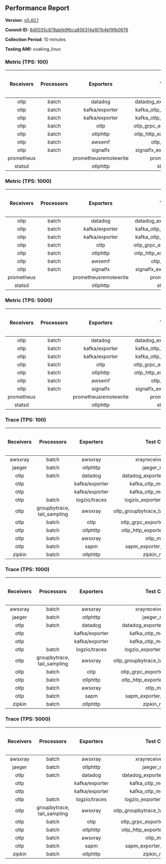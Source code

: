 ## Performance Report

**Version:** [v0.40.1](https://github.com/aws-observability/aws-otel-collector/releases/tag/v0.40.1)

**Commit ID:** [8d0035c878abfe9fbca856314a167b4bf9fb0676](https://github.com/aws-observability/aws-otel-collector/commit/8d0035c878abfe9fbca856314a167b4bf9fb0676)

**Collection Period:** 10 minutes

**Testing AMI:** soaking_linux


### Metric (TPS: 100)
| Receivers | Processors | Exporters | Test Case | Data Type | Instance Type | Avg CPU Usage (Percent) | Avg Memory Usage (Megabytes) | Max CPU Usage (Percent) | Max Memory Usage (Megabytes) |
|:---------:|:----------:|:---------:|:---------:|:---------:|:-------------:|:-----------------------:|:----------------------------:|:-----------------------:|:----------------------------:|
| otlp | batch | datadog | datadog_exporter_metric_mock | otlp | m5.2xlarge | 0.47 | 102.14 | 0.60 | 103.83 |
| otlp | batch | kafka/exporter | kafka_otlp_metric_mock_2_8_1 | otlp | m5.2xlarge | 2.32 | 108.84 | 2.60 | 110.35 |
| otlp | batch | kafka/exporter | kafka_otlp_metric_mock_3_2_0 | otlp | m5.2xlarge | 10.44 | 120.77 | 12.00 | 124.23 |
| otlp | batch | otlp | otlp_grpc_exporter_metric_mock | otlp | m5.2xlarge | 0.17 | 95.18 | 0.40 | 96.64 |
| otlp | batch | otlphttp | otlp_http_exporter_metric_mock | otlp | m5.2xlarge | 0.20 | 104.70 | 0.40 | 106.77 |
| otlp | batch | awsemf | otlp_metric_mock | otlp | m5.2xlarge | 0.41 | 98.74 | 0.50 | 99.86 |
| otlp | batch | signalfx | signalfx_exporter_metric_mock | otlp | m5.2xlarge | 0.26 | 102.64 | 0.50 | 105.19 |
| prometheus |  | prometheusremotewrite | prometheus_mock | prometheus | m5.2xlarge | 0.08 | 102.19 | 0.30 | 103.81 |
| statsd |  | otlphttp | statsd_mock | statsd | m5.2xlarge | 0.01 | 81.85 | 0.10 | 82.90 |

### Metric (TPS: 1000)
| Receivers | Processors | Exporters | Test Case | Data Type | Instance Type | Avg CPU Usage (Percent) | Avg Memory Usage (Megabytes) | Max CPU Usage (Percent) | Max Memory Usage (Megabytes) |
|:---------:|:----------:|:---------:|:---------:|:---------:|:-------------:|:-----------------------:|:----------------------------:|:-----------------------:|:----------------------------:|
| otlp | batch | datadog | datadog_exporter_metric_mock | otlp | m5.2xlarge | 2.21 | 105.26 | 2.40 | 107.42 |
| otlp | batch | kafka/exporter | kafka_otlp_metric_mock_2_8_1 | otlp | m5.2xlarge | 0.51 | 103.20 | 0.60 | 104.77 |
| otlp | batch | kafka/exporter | kafka_otlp_metric_mock_3_2_0 | otlp | m5.2xlarge | 0.51 | 107.56 | 1.00 | 107.97 |
| otlp | batch | otlp | otlp_grpc_exporter_metric_mock | otlp | m5.2xlarge | 0.44 | 96.98 | 0.60 | 97.82 |
| otlp | batch | otlphttp | otlp_http_exporter_metric_mock | otlp | m5.2xlarge | 0.56 | 106.44 | 0.70 | 108.84 |
| otlp | batch | awsemf | otlp_metric_mock | otlp | m5.2xlarge | 1.74 | 102.56 | 2.00 | 103.70 |
| otlp | batch | signalfx | signalfx_exporter_metric_mock | otlp | m5.2xlarge | 0.85 | 105.70 | 1.00 | 108.58 |
| prometheus |  | prometheusremotewrite | prometheus_mock | prometheus | m5.2xlarge | 0.77 | 126.25 | 1.40 | 134.12 |
| statsd |  | otlphttp | statsd_mock | statsd | m5.2xlarge | 0.01 | 82.08 | 0.10 | 82.91 |

### Metric (TPS: 5000)
| Receivers | Processors | Exporters | Test Case | Data Type | Instance Type | Avg CPU Usage (Percent) | Avg Memory Usage (Megabytes) | Max CPU Usage (Percent) | Max Memory Usage (Megabytes) |
|:---------:|:----------:|:---------:|:---------:|:---------:|:-------------:|:-----------------------:|:----------------------------:|:-----------------------:|:----------------------------:|
| otlp | batch | datadog | datadog_exporter_metric_mock | otlp | m5.2xlarge | 10.39 | 123.32 | 11.70 | 129.19 |
| otlp | batch | kafka/exporter | kafka_otlp_metric_mock_2_8_1 | otlp | m5.2xlarge | 10.49 | 120.29 | 11.20 | 123.32 |
| otlp | batch | kafka/exporter | kafka_otlp_metric_mock_3_2_0 | otlp | m5.2xlarge | 1.85 | 108.09 | 2.10 | 111.92 |
| otlp | batch | otlp | otlp_grpc_exporter_metric_mock | otlp | m5.2xlarge | 1.44 | 102.53 | 1.60 | 104.77 |
| otlp | batch | otlphttp | otlp_http_exporter_metric_mock | otlp | m5.2xlarge | 2.01 | 108.14 | 2.30 | 111.19 |
| otlp | batch | awsemf | otlp_metric_mock | otlp | m5.2xlarge | 8.54 | 113.93 | 9.10 | 117.15 |
| otlp | batch | signalfx | signalfx_exporter_metric_mock | otlp | m5.2xlarge | 3.85 | 108.39 | 4.50 | 112.42 |
| prometheus |  | prometheusremotewrite | prometheus_mock | prometheus | m5.2xlarge | 4.71 | 241.19 | 8.40 | 267.12 |
| statsd |  | otlphttp | statsd_mock | statsd | m5.2xlarge | 0.01 | 82.51 | 0.10 | 83.41 |

### Trace (TPS: 100)
| Receivers | Processors | Exporters | Test Case | Data Type | Instance Type | Avg CPU Usage (Percent) | Avg Memory Usage (Megabytes) | Max CPU Usage (Percent) | Max Memory Usage (Megabytes) |
|:---------:|:----------:|:---------:|:---------:|:---------:|:-------------:|:-----------------------:|:----------------------------:|:-----------------------:|:----------------------------:|
| awsxray | batch | awsxray | xrayreceiver_mock | xray | m5.2xlarge | 3.63 | 97.48 | 3.90 | 98.68 |
| jaeger | batch | otlphttp | jaeger_mock | jaeger | m5.2xlarge | 0.04 | 83.36 | 0.20 | 83.85 |
| otlp | batch | datadog | datadog_exporter_trace_mock | otlp | m5.2xlarge | 0.04 | 84.62 | 0.20 | 85.32 |
| otlp |  | kafka/exporter | kafka_otlp_mock_2_8_1 | otlp | m5.2xlarge | 0.06 | 88.63 | 0.20 | 90.22 |
| otlp |  | kafka/exporter | kafka_otlp_mock_3_2_0 | otlp | m5.2xlarge | 0.06 | 89.53 | 0.20 | 91.10 |
| otlp | batch | logzio/traces | logzio_exporter_trace_mock | otlp | m5.2xlarge | 0.04 | 83.19 | 0.10 | 84.33 |
| otlp | groupbytrace, tail_sampling | awsxray | otlp_groupbytrace_tailsampling_mock | otlp | m5.2xlarge | 0.03 | 84.08 | 0.10 | 84.91 |
| otlp | batch | otlp | otlp_grpc_exporter_trace_mock | otlp | m5.2xlarge | 0.03 | 84.06 | 0.20 | 84.43 |
| otlp | batch | otlphttp | otlp_http_exporter_trace_mock | otlp | m5.2xlarge | 0.04 | 81.43 | 0.20 | 82.15 |
| otlp | batch | awsxray | otlp_mock | otlp | m5.2xlarge | 0.04 | 83.29 | 0.10 | 84.81 |
| otlp | batch | sapm | sapm_exporter_trace_mock | otlp | m5.2xlarge | 0.03 | 84.10 | 0.20 | 84.98 |
| zipkin | batch | otlphttp | zipkin_mock | zipkin | m5.2xlarge | 0.05 | 82.26 | 0.20 | 83.29 |

### Trace (TPS: 1000)
| Receivers | Processors | Exporters | Test Case | Data Type | Instance Type | Avg CPU Usage (Percent) | Avg Memory Usage (Megabytes) | Max CPU Usage (Percent) | Max Memory Usage (Megabytes) |
|:---------:|:----------:|:---------:|:---------:|:---------:|:-------------:|:-----------------------:|:----------------------------:|:-----------------------:|:----------------------------:|
| awsxray | batch | awsxray | xrayreceiver_mock | xray | m5.2xlarge | 19.89 | 103.41 | 20.50 | 105.26 |
| jaeger | batch | otlphttp | jaeger_mock | jaeger | m5.2xlarge | 0.04 | 83.86 | 0.20 | 84.91 |
| otlp | batch | datadog | datadog_exporter_trace_mock | otlp | m5.2xlarge | 0.05 | 83.58 | 0.20 | 84.90 |
| otlp |  | kafka/exporter | kafka_otlp_mock_2_8_1 | otlp | m5.2xlarge | 0.06 | 88.86 | 0.20 | 90.41 |
| otlp |  | kafka/exporter | kafka_otlp_mock_3_2_0 | otlp | m5.2xlarge | 0.06 | 88.63 | 0.20 | 90.46 |
| otlp | batch | logzio/traces | logzio_exporter_trace_mock | otlp | m5.2xlarge | 0.04 | 85.22 | 0.20 | 85.99 |
| otlp | groupbytrace, tail_sampling | awsxray | otlp_groupbytrace_tailsampling_mock | otlp | m5.2xlarge | 0.03 | 82.95 | 0.20 | 83.74 |
| otlp | batch | otlp | otlp_grpc_exporter_trace_mock | otlp | m5.2xlarge | 0.04 | 83.38 | 0.20 | 84.28 |
| otlp | batch | otlphttp | otlp_http_exporter_trace_mock | otlp | m5.2xlarge | 0.03 | 83.73 | 0.20 | 84.30 |
| otlp | batch | awsxray | otlp_mock | otlp | m5.2xlarge | 0.04 | 84.02 | 0.10 | 85.72 |
| otlp | batch | sapm | sapm_exporter_trace_mock | otlp | m5.2xlarge | 0.04 | 82.81 | 0.10 | 84.07 |
| zipkin | batch | otlphttp | zipkin_mock | zipkin | m5.2xlarge | 0.04 | 83.49 | 0.20 | 84.34 |

### Trace (TPS: 5000)
| Receivers | Processors | Exporters | Test Case | Data Type | Instance Type | Avg CPU Usage (Percent) | Avg Memory Usage (Megabytes) | Max CPU Usage (Percent) | Max Memory Usage (Megabytes) |
|:---------:|:----------:|:---------:|:---------:|:---------:|:-------------:|:-----------------------:|:----------------------------:|:-----------------------:|:----------------------------:|
| awsxray | batch | awsxray | xrayreceiver_mock | xray | m5.2xlarge | 27.40 | 114.12 | 28.60 | 117.30 |
| jaeger | batch | otlphttp | jaeger_mock | jaeger | m5.2xlarge | 0.04 | 83.27 | 0.20 | 85.32 |
| otlp | batch | datadog | datadog_exporter_trace_mock | otlp | m5.2xlarge | 0.05 | 85.05 | 0.20 | 85.46 |
| otlp |  | kafka/exporter | kafka_otlp_mock_2_8_1 | otlp | m5.2xlarge | 0.18 | 90.40 | 0.30 | 92.37 |
| otlp |  | kafka/exporter | kafka_otlp_mock_3_2_0 | otlp | m5.2xlarge | 0.16 | 90.52 | 0.30 | 92.26 |
| otlp | batch | logzio/traces | logzio_exporter_trace_mock | otlp | m5.2xlarge | 0.04 | 82.82 | 0.20 | 83.11 |
| otlp | groupbytrace, tail_sampling | awsxray | otlp_groupbytrace_tailsampling_mock | otlp | m5.2xlarge | 0.03 | 85.31 | 0.20 | 85.55 |
| otlp | batch | otlp | otlp_grpc_exporter_trace_mock | otlp | m5.2xlarge | 0.03 | 84.42 | 0.20 | 85.11 |
| otlp | batch | otlphttp | otlp_http_exporter_trace_mock | otlp | m5.2xlarge | 0.04 | 84.81 | 0.20 | 85.83 |
| otlp | batch | awsxray | otlp_mock | otlp | m5.2xlarge | 0.04 | 81.98 | 0.20 | 82.89 |
| otlp | batch | sapm | sapm_exporter_trace_mock | otlp | m5.2xlarge | 0.04 | 83.49 | 0.20 | 84.80 |
| zipkin | batch | otlphttp | zipkin_mock | zipkin | m5.2xlarge | 0.04 | 83.52 | 0.20 | 84.05 |
